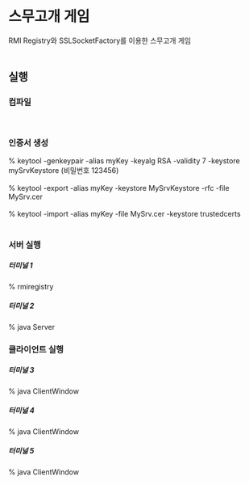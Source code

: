 # 스무고개 게임

RMI Registry와 SSLSocketFactory를 이용한 스무고개 게임<br><br>

## 실행

### 컴파일
<br>

### 인증서 생성
 % keytool -genkeypair -alias myKey -keyalg RSA -validity 7 -keystore mySrvKeystore (비밀번호 123456) <br><br>
 % keytool -export -alias myKey -keystore MySrvKeystore -rfc -file MySrv.cer <br><br>
 % keytool -import -alias myKey -file MySrv.cer -keystore trustedcerts <br><br>


### 서버 실행

##### 터미널 1
% rmiregistry

##### 터미널 2
% java Server

### 클라이언트 실행

##### 터미널 3
% java ClientWindow

##### 터미널 4
% java ClientWindow

##### 터미널 5
% java ClientWindow


